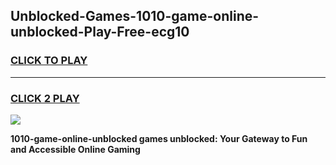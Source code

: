 
## Unblocked-Games-1010-game-online-unblocked-Play-Free-ecg10
<h3>
<a href="https://premium76.site?title=1010-game-online-unblocked&ref=17A">CLICK TO PLAY</a></h3>
<hr>

<h3>
<a href="https://premium76.site?title=1010-game-online-unblocked&ref=17A">CLICK 2 PLAY</a>
  
</h3>

<a href="https://premium76.site?title=1010-game-online-unblocked&ref=17A"><img src="https://clearcache.store/games.png"></a>


**1010-game-online-unblocked games unblocked: Your Gateway to Fun and Accessible Online Gaming**
